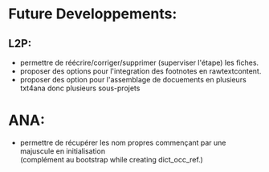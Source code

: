 # Future Developpements:
## L2P:
- permettre de réécrire/corriger/supprimer (superviser l'étape) les fiches.
-  proposer des options pour l'integration des footnotes en rawtextcontent.
-  proposer des option pour l'assemblage de docuements en plusieurs txt4ana donc plusieurs sous-projets
# ANA:
-  permettre de récupérer les nom propres commençant par une majuscule en initialisation  
(complément au bootstrap while creating dict_occ_ref.)
